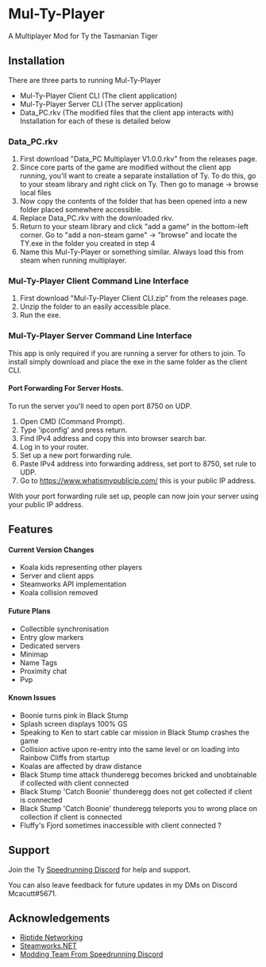 
# Mul-Ty-Player

A Multiplayer Mod for Ty the Tasmanian Tiger



## Installation

There are three parts to running Mul-Ty-Player
  - Mul-Ty-Player Client CLI (The client application)
  - Mul-Ty-Player Server CLI (The server application)
  - Data_PC.rkv (The modified files that the client app interacts with)
Installation for each of these is detailed below

### Data_PC.rkv
1. First download "Data_PC Multiplayer V1.0.0.rkv" from the releases page.
2. Since core parts of the game are modified without the client app running, you'll want to create a separate installation of Ty. To do this, go to your steam library and right click on Ty. Then go to manage -> browse local files
3. Now copy the contents of the folder that has been opened into a new folder placed somewhere accessible.
4. Replace Data_PC.rkv with the downloaded rkv.
5. Return to your steam library and click "add a game" in the bottom-left corner. Go to "add a non-steam game" -> "browse" and locate the TY.exe in the folder you created in step 4
6. Name this Mul-Ty-Player or something similar. Always load this from steam when running multiplayer.

### Mul-Ty-Player Client Command Line Interface
1. First download "Mul-Ty-Player Client CLI.zip" from the releases page.
2. Unzip the folder to an easily accessible place.
3. Run the exe.

### Mul-Ty-Player Server Command Line Interface
This app is only required if you are running a server for others to join.
To install simply download and place the exe in the same folder as the client CLI.

#### Port Forwarding For Server Hosts.
To run the server you'll need to open port 8750 on UDP.

1. Open CMD (Command Prompt).
2. Type 'ipconfig' and press return.
3. Find IPv4 address and copy this into browser search bar.
4. Log in to your router.
5. Set up a new port forwarding rule.
6. Paste IPv4 address into forwarding address, set port to 8750, set rule to UDP.
7. Go to https://www.whatismypublicip.com/ this is your public IP address.

With your port forwarding rule set up, people can now join your server using your public IP address.

## Features

#### Current Version Changes
- Koala kids representing other players
- Server and client apps
- Steamworks API implementation
- Koala collision removed

#### Future Plans
- Collectible synchronisation
- Entry glow markers
- Dedicated servers
- Minimap
- Name Tags
- Proximity chat
- Pvp


#### Known Issues
- Boonie turns pink in Black Stump
- Splash screen displays 100% GS
- Speaking to Ken to start cable car mission in Black Stump crashes the game
- Collision active upon re-entry into the same level or on loading into Rainbow Cliffs from startup
- Koalas are affected by draw distance
- Black Stump time attack thunderegg becomes bricked and unobtainable if collected with client connected
- Black Stump 'Catch Boonie' thunderegg does not get collected if client is connected
- Black Stump 'Catch Boonie' thunderegg teleports you to wrong place on collection if client is connected
- Fluffy's Fjord sometimes inaccessible with client connected ? 


## Support

Join the Ty [Speedrunning Discord](https://discord.gg/YvGMBMM36V) for help and support.

You can also leave feedback for future updates in my DMs on Discord Mcacutt#5671.


## Acknowledgements

 - [Riptide Networking](https://github.com/RiptideNetworking/Riptide)
 - [Steamworks.NET](https://github.com/rlabrecque/Steamworks.NET)
 - [Modding Team From Speedrunning Discord](https://discord.gg/YvGMBMM36V)
 
